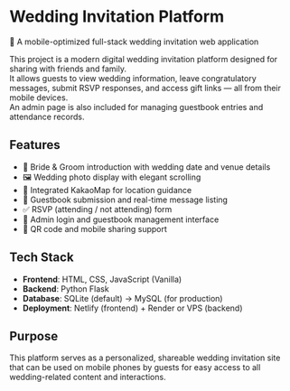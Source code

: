 # Wedding Invitation Platform

📱 A mobile-optimized full-stack wedding invitation web application

This project is a modern digital wedding invitation platform designed for sharing with friends and family.  
It allows guests to view wedding information, leave congratulatory messages, submit RSVP responses, and access gift links — all from their mobile devices.  
An admin page is also included for managing guestbook entries and attendance records.

## Features

- 💍 Bride & Groom introduction with wedding date and venue details
- 🖼️ Wedding photo display with elegant scrolling
- 📌 Integrated KakaoMap for location guidance
- 📝 Guestbook submission and real-time message listing
- ✅ RSVP (attending / not attending) form
- 🔐 Admin login and guestbook management interface
- 🔗 QR code and mobile sharing support

## Tech Stack

- **Frontend**: HTML, CSS, JavaScript (Vanilla)
- **Backend**: Python Flask
- **Database**: SQLite (default) → MySQL (for production)
- **Deployment**: Netlify (frontend) + Render or VPS (backend)

## Purpose

This platform serves as a personalized, shareable wedding invitation site  
that can be used on mobile phones by guests for easy access to all wedding-related content and interactions.
